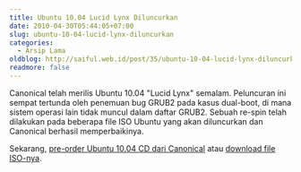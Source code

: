 ```yaml
---
title: Ubuntu 10.04 Lucid Lynx Diluncurkan
date: 2010-04-30T05:44:05+07:00
slug: ubuntu-10-04-lucid-lynx-diluncurkan
categories:
  - Arsip Lama
oldblog: http://saiful.web.id/post/35/ubuntu-10-04-lucid-lynx-diluncurkan/
readmore: false
---
```


Canonical telah merilis Ubuntu 10.04 "Lucid Lynx" semalam. Peluncuran ini sempat tertunda oleh penemuan bug GRUB2 pada kasus dual-boot, di mana sistem operasi lain tidak muncul dalam daftar GRUB2. Sebuah re-spin telah dilakukan pada beberapa file ISO Ubuntu yang akan diluncurkan dan Canonical berhasil memperbaikinya.

Sekarang, [pre-order Ubuntu 10.04 CD dari Canonical][1] atau [download file ISO-nya][2].

[1]: http://shipit.ubuntu.com/
[2]: http://www.ubuntu.com/getubuntu/download
